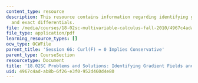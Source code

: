 ```yaml
---
content_type: resource
description: This resource contains information regarding identifying gradient fields
  and exact differentials.
file: /media/courses/18-02sc-multivariable-calculus-fall-2010/4967c4adab8b6f26e3f0952d460d4e80_MIT18_02SC_pb_66_comb.pdf
file_type: application/pdf
learning_resource_types: []
ocw_type: OCWFile
parent_title: 'Session 66: Curl(F) = 0 Implies Conservative'
parent_type: CourseSection
resourcetype: Document
title: '18.02SC Problems and Solutions: Identifying Gradient Fields and Exact Differentials'
uid: 4967c4ad-ab8b-6f26-e3f0-952d460d4e80
---
```

